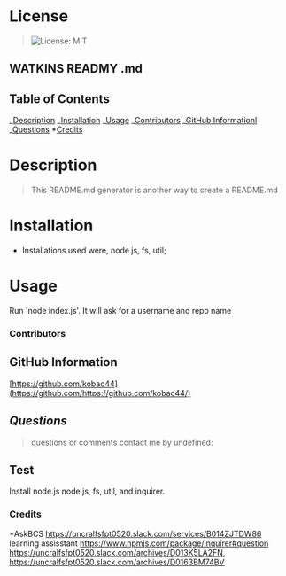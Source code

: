 # License

> ![License: MIT](https://img.shields.io/badge/License-MIT-yellow.svg)

## WATKINS READMY .md

## Table of Contents

<!-- toc -->

_[Description](#description)
_[Installation](#installation)
_[Usage](#usage)
_[Contributors](#contributors)
_[GitHub Informationl](#github-information)
_[Questions](#questions) \*[Credits](#credits)

# **Description**

> This README.md generator is another way to create a README.md

# **Installation**

- Installations used were, node js, fs, util;

# **Usage**

Run 'node index.js'. It will ask for a username and repo name

### **Contributors**

## **GitHub Information**

[https://github.com/kobac44](https://github.com/https://github.com/kobac44/)

## _Questions_

> questions or comments contact me by undefined:

## Test

Install node.js node.js, fs, util, and inquirer.

### Credits

\*AskBCS https://uncralfsfpt0520.slack.com/services/B014ZJTDW86 learning assisstant https://www.npmjs.com/package/inquirer#question
https://uncralfsfpt0520.slack.com/archives/D013K5LA2FN, https://uncralfsfpt0520.slack.com/archives/D0163BM74BV
